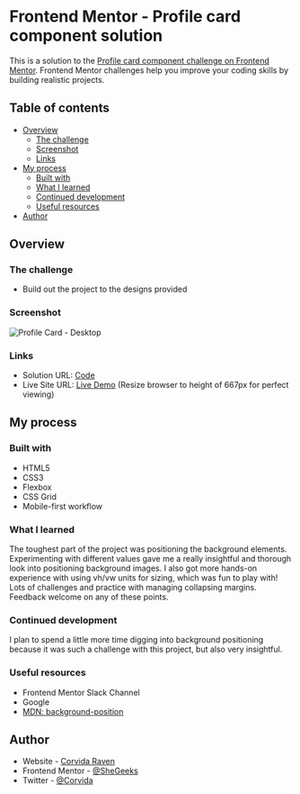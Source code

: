 # Frontend Mentor - Profile card component solution

This is a solution to the [Profile card component challenge on Frontend Mentor](https://www.frontendmentor.io/challenges/profile-card-component-cfArpWshJ). Frontend Mentor challenges help you improve your coding skills by building realistic projects. 

## Table of contents

- [Overview](#overview)
  - [The challenge](#the-challenge)
  - [Screenshot](#screenshot)
  - [Links](#links)
- [My process](#my-process)
  - [Built with](#built-with)
  - [What I learned](#what-i-learned)
  - [Continued development](#continued-development)
  - [Useful resources](#useful-resources)
- [Author](#author)

## Overview

### The challenge

- Build out the project to the designs provided

### Screenshot
![Profile Card - Desktop](https://user-images.githubusercontent.com/68759267/112256383-15671100-8c3a-11eb-8150-0d9578b58f32.png)

### Links
- Solution URL: [Code](https://github.com/SheGeeks/Frontend-Mentor-Projects/tree/Frontend-Mentor-Projects/Profile%20Card)
- Live Site URL: [Live Demo](https://shegeeks.github.io/Frontend-Mentor-Projects/Profile%20Card/) (Resize browser to height of 667px for perfect viewing)

## My process

### Built with

- HTML5
- CSS3
- Flexbox
- CSS Grid
- Mobile-first workflow

### What I learned

The toughest part of the project was positioning the background elements. Experimenting with different values gave me a really insightful and thorough look into positioning background images. I also got more hands-on experience with using vh/vw units for sizing, which was fun to play with! Lots of challenges and practice with managing collapsing margins. Feedback welcome on any of these points.

### Continued development

I plan to spend a little more time digging into background positioning because it was such a challenge with this project, but also very insightful.

### Useful resources
- Frontend Mentor Slack Channel
- Google
- [MDN: background-position](https://developer.mozilla.org/en-US/docs/Web/CSS/background-position)

## Author

- Website - [Corvida Raven](https://shegeeks.net)
- Frontend Mentor - [@SheGeeks](https://www.frontendmentor.io/profile/shegeeks)
- Twitter - [@Corvida](https://www.twitter.com/corvida)
